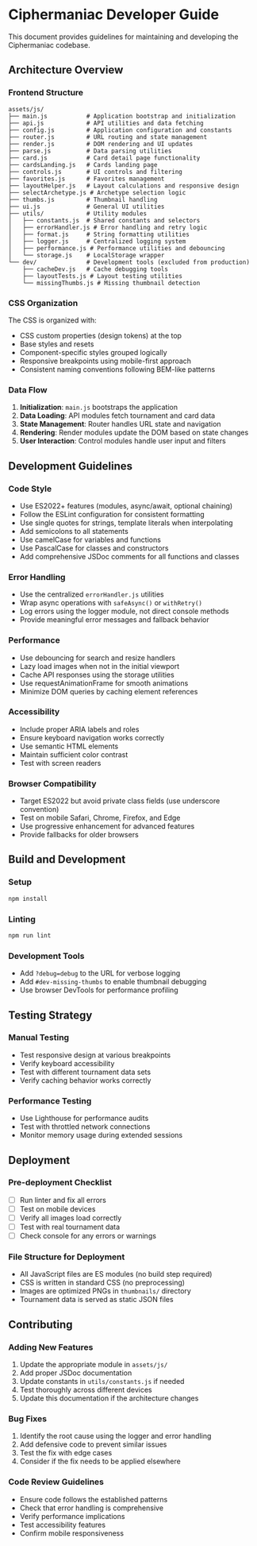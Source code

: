 # Ciphermaniac Developer Guide

This document provides guidelines for maintaining and developing the Ciphermaniac codebase.

## Architecture Overview

### Frontend Structure
```
assets/js/
├── main.js           # Application bootstrap and initialization
├── api.js            # API utilities and data fetching
├── config.js         # Application configuration and constants
├── router.js         # URL routing and state management
├── render.js         # DOM rendering and UI updates
├── parse.js          # Data parsing utilities
├── card.js           # Card detail page functionality
├── cardsLanding.js   # Cards landing page
├── controls.js       # UI controls and filtering
├── favorites.js      # Favorites management
├── layoutHelper.js   # Layout calculations and responsive design
├── selectArchetype.js # Archetype selection logic
├── thumbs.js         # Thumbnail handling
├── ui.js             # General UI utilities
├── utils/            # Utility modules
│   ├── constants.js  # Shared constants and selectors
│   ├── errorHandler.js # Error handling and retry logic
│   ├── format.js     # String formatting utilities
│   ├── logger.js     # Centralized logging system
│   ├── performance.js # Performance utilities and debouncing
│   └── storage.js    # LocalStorage wrapper
└── dev/              # Development tools (excluded from production)
    ├── cacheDev.js   # Cache debugging tools
    ├── layoutTests.js # Layout testing utilities
    └── missingThumbs.js # Missing thumbnail detection
```

### CSS Organization
The CSS is organized with:
- CSS custom properties (design tokens) at the top
- Base styles and resets
- Component-specific styles grouped logically
- Responsive breakpoints using mobile-first approach
- Consistent naming conventions following BEM-like patterns

### Data Flow
1. **Initialization**: `main.js` bootstraps the application
2. **Data Loading**: API modules fetch tournament and card data
3. **State Management**: Router handles URL state and navigation
4. **Rendering**: Render modules update the DOM based on state changes
5. **User Interaction**: Control modules handle user input and filters

## Development Guidelines

### Code Style
- Use ES2022+ features (modules, async/await, optional chaining)
- Follow the ESLint configuration for consistent formatting
- Use single quotes for strings, template literals when interpolating
- Add semicolons to all statements
- Use camelCase for variables and functions
- Use PascalCase for classes and constructors
- Add comprehensive JSDoc comments for all functions and classes

### Error Handling
- Use the centralized `errorHandler.js` utilities
- Wrap async operations with `safeAsync()` or `withRetry()`
- Log errors using the logger module, not direct console methods
- Provide meaningful error messages and fallback behavior

### Performance
- Use debouncing for search and resize handlers
- Lazy load images when not in the initial viewport
- Cache API responses using the storage utilities
- Use requestAnimationFrame for smooth animations
- Minimize DOM queries by caching element references

### Accessibility
- Include proper ARIA labels and roles
- Ensure keyboard navigation works correctly
- Use semantic HTML elements
- Maintain sufficient color contrast
- Test with screen readers

### Browser Compatibility
- Target ES2022 but avoid private class fields (use underscore convention)
- Test on mobile Safari, Chrome, Firefox, and Edge
- Use progressive enhancement for advanced features
- Provide fallbacks for older browsers

## Build and Development

### Setup
```bash
npm install
```

### Linting
```bash
npm run lint
```

### Development Tools
- Add `?debug=debug` to the URL for verbose logging
- Add `#dev-missing-thumbs` to enable thumbnail debugging
- Use browser DevTools for performance profiling

## Testing Strategy

### Manual Testing
- Test responsive design at various breakpoints
- Verify keyboard accessibility
- Test with different tournament data sets
- Verify caching behavior works correctly

### Performance Testing
- Use Lighthouse for performance audits
- Test with throttled network connections
- Monitor memory usage during extended sessions

## Deployment

### Pre-deployment Checklist
- [ ] Run linter and fix all errors
- [ ] Test on mobile devices
- [ ] Verify all images load correctly
- [ ] Test with real tournament data
- [ ] Check console for any errors or warnings

### File Structure for Deployment
- All JavaScript files are ES modules (no build step required)
- CSS is written in standard CSS (no preprocessing)
- Images are optimized PNGs in `thumbnails/` directory
- Tournament data is served as static JSON files

## Contributing

### Adding New Features
1. Update the appropriate module in `assets/js/`
2. Add proper JSDoc documentation
3. Update constants in `utils/constants.js` if needed
4. Test thoroughly across different devices
5. Update this documentation if the architecture changes

### Bug Fixes
1. Identify the root cause using the logger and error handling
2. Add defensive code to prevent similar issues
3. Test the fix with edge cases
4. Consider if the fix needs to be applied elsewhere

### Code Review Guidelines
- Ensure code follows the established patterns
- Check that error handling is comprehensive
- Verify performance implications
- Test accessibility features
- Confirm mobile responsiveness